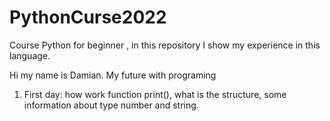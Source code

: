 # PythonCurse2022


Course Python for beginner , in this repository I show my 
experience in this language.

Hi my name is Damian. My future with programing 
 

 1. First day: how work function print(), what is the structure, 
    some information about type number and string.
    